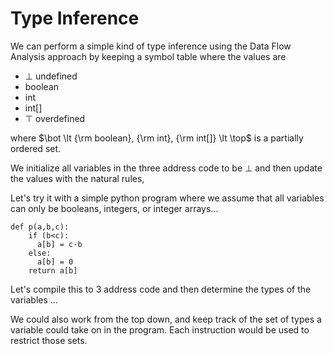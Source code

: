 # Type Inference

We can perform a simple kind of type inference using the Data Flow Analysis approach by keeping a symbol table
where the values are 
* $\bot$ undefined
* boolean
* int
* int[]
* $\top$ overdefined 

where $\bot \lt {\rm boolean}, {\rm int}, {\rm int[]} \lt \top$ is a partially ordered set.

We initialize all variables in the three address code to be $\bot$ and then update the values with the natural rules,

Let's try it with a simple python program where we assume that all variables can only be booleans, integers, or integer arrays...
```
def p(a,b,c):
    if (b<c):
      a[b] = c-b
    else:
      a[b] = 0
    return a[b]
```
Let's compile this to 3 address code and then determine the types of the variables ...

We could also work from the top down, and keep track of the set of types a variable could take on in the program.
Each instruction would be used to restrict those sets.










